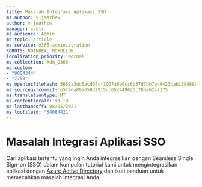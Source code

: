 ```yaml
---
title: Masalah Integrasi Aplikasi SSO
ms.author: v-jmathew
author: v-jmathew
manager: scotv
ms.audience: Admin
ms.topic: article
ms.service: o365-administration
ROBOTS: NOINDEX, NOFOLLOW
localization_priority: Normal
ms.collection: Adm_O365
ms.custom:
- "9004344"
- "7758"
ms.openlocfilehash: 5652a3dd5acd95cf1007a6e0cc6b37d7bb7ed9423cab15946983cc2f28bc450c
ms.sourcegitcommit: b5f7da89a650d2915dc652449623c78be6247175
ms.translationtype: MT
ms.contentlocale: id-ID
ms.lasthandoff: 08/05/2021
ms.locfileid: "54084421"
---
```

# <a name="sso-application-integration-issues"></a>Masalah Integrasi Aplikasi SSO

Cari aplikasi tertentu yang ingin Anda integrasikan dengan Seamless Single Sign-on (SSO) dalam kumpulan tutorial kami untuk mengintegrasikan aplikasi dengan [Azure Active Directory](https://docs.microsoft.com/azure/active-directory/saas-apps/tutorial-list) dan ikuti panduan untuk memecahkan masalah integrasi Anda.
